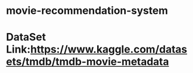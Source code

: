# movie-recommendation-system
# DataSet Link:https://www.kaggle.com/datasets/tmdb/tmdb-movie-metadata

